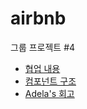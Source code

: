 # airbnb
그룹 프로젝트 #4

- [협업 내용](https://coincommunity.atlassian.net/jira/software/projects/AIR/boards/2)
- [컴포넌트 구조](https://app.diagrams.net/#G17FQ75kVy6yqkIzO02QDgFnXzxV3HTUNJ)
- [Adela's 회고](https://blog.naver.com/diddnjs02/222387944467)
